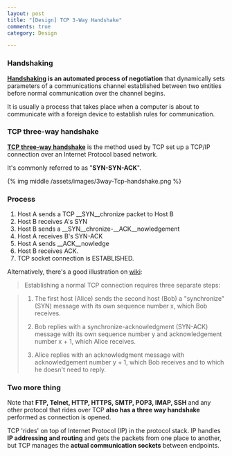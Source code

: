 ```yaml
---
layout: post
title: "[Design] TCP 3-Way Handshake"
comments: true
category: Design

---
```


### Handshaking

__[Handshaking](http://en.wikipedia.org/wiki/Handshaking) is an automated process of negotiation__ that dynamically sets parameters of a communications channel established between two entities before normal communication over the channel begins. 

It is usually a process that takes place when a computer is about to communicate with a foreign device to establish rules for communication. 

### TCP three-way handshake

__[TCP three-way handshake](http://www.inetdaemon.com/tutorials/internet/tcp/3-way_handshake.shtml)__ is the method used by TCP set up a TCP/IP connection over an Internet Protocol based network. 

It's commonly referred to as "__SYN-SYN-ACK__". 

{% img middle /assets/images/3way-Tcp-handshake.png %}

### Process

1. Host A sends a TCP __SYN__chronize packet to Host B
1. Host B receives A's SYN
1. Host B sends a __SYN__chronize-__ACK__nowledgement 
1. Host A receives B's SYN-ACK
1. Host A sends __ACK__nowledge
1. Host B receives ACK. 
1. TCP socket connection is ESTABLISHED.

Alternatively, there's a good illustration on [wiki](http://en.wikipedia.org/wiki/Handshaking): 

> Establishing a normal TCP connection requires three separate steps:

> 1. The first host (Alice) sends the second host (Bob) a "synchronize" (SYN) message with its own sequence number x, which Bob receives.
>
> 1. Bob replies with a synchronize-acknowledgment (SYN-ACK) message with its own sequence number y and acknowledgement number x + 1, which Alice receives.
>
> 1. Alice replies with an acknowledgment message with acknowledgement number y + 1, which Bob receives and to which he doesn't need to reply.

### Two more thing

Note that __FTP, Telnet, HTTP, HTTPS, SMTP, POP3, IMAP, SSH__ and any other protocol that rides over TCP __also has a three way handshake__ performed as connection is opened.

TCP 'rides' on top of Internet Protocol (IP) in the protocol stack. IP handles __IP addressing and routing__ and gets the packets from one place to another, but TCP manages the __actual communication sockets__ between endpoints. 
